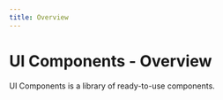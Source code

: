 ```yaml
---
title: Overview
---
```


# UI Components - Overview

<p class="description">UI Components is a library of ready-to-use components.</p>
